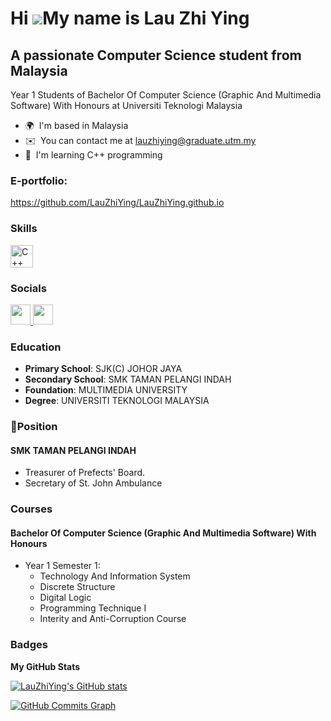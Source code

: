 Hi ![](https://user-images.githubusercontent.com/18350557/176309783-0785949b-9127-417c-8b55-ab5a4333674e.gif)My name is Lau Zhi Ying
====================================================================================================================================

A passionate Computer Science student from Malaysia
---------------------------------------------------

Year 1 Students of Bachelor Of Computer Science (Graphic And Multimedia Software) With Honours at Universiti Teknologi Malaysia

* 🌍  I'm based in Malaysia
* ✉️  You can contact me at [lauzhiying@graduate.utm.my](mailto:lauzhiying@graduate.utm.my)
* 🧠  I'm learning C++ programming

### E-portfolio:
https://github.com/LauZhiYing/LauZhiYing.github.io

### Skills


<p align="left">
<a href="https://docs.microsoft.com/en-us/cpp/?view=msvc-170" target="_blank" rel="noreferrer"><img src="https://raw.githubusercontent.com/danielcranney/readme-generator/main/public/icons/skills/cplusplus-colored.svg" width="36" height="36" alt="C++" /></a>
</p>


### Socials

<p align="left"> <a href="https://www.github.com/LauZhiYing" target="_blank" rel="noreferrer"> <picture> <source media="(prefers-color-scheme: dark)" srcset="https://raw.githubusercontent.com/danielcranney/readme-generator/main/public/icons/socials/github-dark.svg" /> <source media="(prefers-color-scheme: light)" srcset="https://raw.githubusercontent.com/danielcranney/readme-generator/main/public/icons/socials/github.svg" /> <img src="https://raw.githubusercontent.com/danielcranney/readme-generator/main/public/icons/socials/github.svg" width="32" height="32" /> </picture> </a> <a href="https://www.linkedin.com/in/zhi-ying-lau-4abb5a348/" target="_blank" rel="noreferrer"> <picture> <source media="(prefers-color-scheme: dark)" srcset="https://raw.githubusercontent.com/danielcranney/readme-generator/main/public/icons/socials/linkedin-dark.svg" /> <source media="(prefers-color-scheme: light)" srcset="https://raw.githubusercontent.com/danielcranney/readme-generator/main/public/icons/socials/linkedin.svg" /> <img src="https://raw.githubusercontent.com/danielcranney/readme-generator/main/public/icons/socials/linkedin.svg" width="32" height="32" /> </picture> </a></p>

### Education
- **Primary School**: SJK(C) JOHOR JAYA
- **Secondary School**: SMK TAMAN PELANGI INDAH
- **Foundation**: MULTIMEDIA UNIVERSITY
- **Degree**: UNIVERSITI TEKNOLOGI MALAYSIA

### 👔Position
#### SMK TAMAN PELANGI INDAH
- Treasurer of Prefects' Board.
- Secretary of St. John Ambulance

### Courses
#### Bachelor Of Computer Science (Graphic And Multimedia Software) With Honours
- Year 1 Semester 1:
   - Technology And Information System
   - Discrete Structure
   - Digital Logic
   - Programming Technique I
   - Interity and Anti-Corruption Course


### Badges

<b>My GitHub Stats</b>

<a href="http://www.github.com/LauZhiYing"><img src="https://github-readme-stats.vercel.app/api?username=LauZhiYing&show_icons=true&hide=&count_private=true&title_color=0891b2&text_color=ffffff&icon_color=0891b2&bg_color=1c1917&hide_border=true&show_icons=true" alt="LauZhiYing's GitHub stats" /></a>

<a href="http://www.github.com/LauZhiYing"><img src="https://github-readme-activity-graph.cyclic.app/graph?username=LauZhiYing&bg_color=1c1917&color=ffffff&line=0891b2&point=ffffff&area_color=1c1917&area=true&hide_border=true&custom_title=GitHub%20Commits%20Graph" alt="GitHub Commits Graph" /></a>
